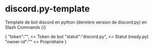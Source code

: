 # discord.py-template
Template de bot discord en python (dernière version de discord.py) en Slash Commands (/)


{
    "token":"", <= Token de bot 
    "statut":"discord.py", <= Statut (ready.py)
    "owner-id":"" <= Propriétaire
}


